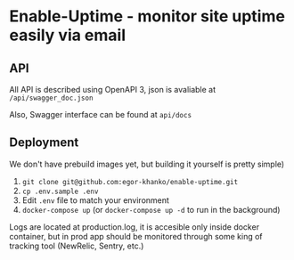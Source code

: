 # Enable-Uptime - monitor site uptime easily via email
## API
All API is described using OpenAPI 3, json is avaliable at `/api/swagger_doc.json`

Also, Swagger interface can be found at `api/docs`

## Deployment
We don't have prebuild images yet, but building it yourself is pretty simple)

1. `git clone git@github.com:egor-khanko/enable-uptime.git`
2. `cp .env.sample .env`
3. Edit `.env` file to match your environment
4. `docker-compose up` (or `docker-compose up -d` to run in the background)

Logs are located at production.log, it is accesible only inside docker container,
but in prod app should be monitored through some king of tracking tool (NewRelic, Sentry, etc.)
